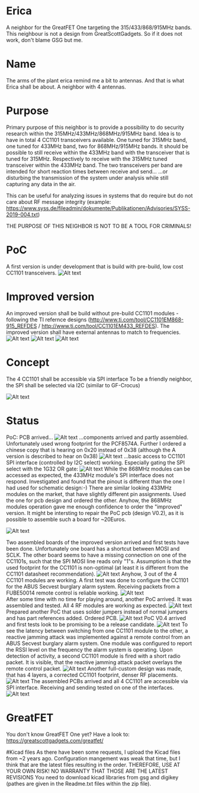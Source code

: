 # Erica
A neighbor for the GreatFET One targeting the 315/433/868/915MHz bands. This neighbour is not a design from GreatScottGadgets. So if it does not work, don't blame GSG but me.
# Name
The arms of the plant erica remind me a bit to antennas. And that is what Erica shall be about. A neighbor with 4 antennas.
# Purpose
Primary purpose of this neighbor is to provide a possibility to do security research within the 315MHz/433MHz/868MHz/915MHz band. Idea is to have in total 4 CC1101 transceivers available. One tuned for 315MHz band, one tuned for 433MHz band, two for 868MHz/915MHz bands. It should be possible to still receive within the 433MHz band with the transceiver that is tuned for 315MHz. Respectively to receive with the 315MHz tuned transceiver within the 433MHz band.
The two transceivers per band are intended for short reaction times between receive and send... ...or disturbing the transmission of the system under analysis while still capturing any data in the air.

This can be useful for analyzing issues in systems that do require but do not care about RF message integrity (example:  https://www.syss.de/fileadmin/dokumente/Publikationen/Advisories/SYSS-2019-004.txt)

THE PURPOSE OF THIS NEIGHBOR IS NOT TO BE A TOOL FOR CRIMINALS!
# PoC
A first version is under development that is build with pre-build, low cost CC1101 transceivers. 
![Alt text](PoC/GreatFETEricaPoCV0_1.png?raw=true "Erica PoC V0.1")
# Improved version
An improved version shall be build without pre-build CC1101 modules - following the TI refernce designs (http://www.ti.com/tool/CC1101EM868-915_REFDES / http://www.ti.com/tool/CC1101EM433_REFDES).
The improved version shall have external antennas to match to frequencies.
![Alt text](ImprovedVersion/ImprovedVersion.png?raw=true "Erica Improved Version")
![Alt text](ImprovedVersion/EarlySchematic.png?raw=true "early schematic")
![Alt text](ImprovedVersion/Improved3D.png?raw=true "early 3D schematic")
# Concept
The 4 CC1101 shall be accessible via SPI interface
To be a friendly neighbor, the SPI shall be selected via I2C (similar to GF-Crocus)

![Alt text](SPIFriendlyNeighbor.jpg?raw=true "SPI select via I2C")
# Status
PoC: PCB arrived...
![Alt text](PoC/PoCPCB.PNG?raw=true "Erica PoC V0.1 PCB")
...components arrived and partly assembled. Unfortunately used wrong footprint for the PCF8574A. Further I ordered a chinese copy that is hearing on 0x20 instead of 0x38 (although the A version is described to hear on 0x38)
![Alt text](PoC/PoCPartlyAssembled.JPG?raw=true "Erica PoC V0.1 PCB stacked")
...basic access to CC1101 SPI interface (controlled by I2C select) working. Especially gating the SPI select with the 1G32 OR gate:
![Alt text](PoC/PoCBurstSingleSPI.png?raw=true "Erica PoC V0.1 PCB stacked")
While the 868MHz modules can be accessed as expected, the 433MHz module's SPI interface does not respond. Investigated and found that the pinout is different than the one I had used for schematic design:-) There are similar looking 433MHz modules on the market, that have slightly different pin assignments. Used the one for pcb design and ordered the other.
Anyhow, the 868MHz modules operation gave me enough confidence to order the "improved" version. It might be intersting to repair the PoC pcb (design V0.2), as it is possible to assemble such a board for ~20Euros.

![Alt text](PoC/PoCFirstAccessI2CSPI.png?raw=true "Erica PoC V0.1 PCB stacked")

Two assembled boards of the improved version arrived and first tests have been done. Unfortunately one board has a shortcut between MOSI and SCLK. The other board seems to have a missing connection on one of the CC1101s, such that the SPI MOSI line reads only "1"s. Assumption is that the used footprint for the CC1101 is non-optimal (at least it is different from the CC1101 datasheet recommendation). 
![Alt text](ImprovedVersion/EricaV0.2.JPG?raw=true "assembled PCB")
Anyhow, 3 out of the 4 CC1101 modules are working. A first test was done to configure the CC1101 for the ABUS Secvest burglary alarm system. Receiving packets from a FUBE50014 remote control is reliable working.
![Alt text](ImprovedVersion/ABUSFube50014Receive.png?raw=true "assembled PCB")  
After some time with no time for playing around, another PoC arrived. It was assembled and tested. All 4 RF modules are working as expected.
![Alt text](PoC/V03.PNG?raw=true "Erica PoC V0.3 PCB")
Prepared another PoC that uses solder jumpers instead of normal jumpers and has part references added. Ordered PCB.
![Alt text](PoC/V04PCB.png?raw=true "Erica PoC V0.4 PCB")
PoC V0.4 arrived and first tests look to be promising to be a release candidate.
![Alt text](PoC/V04.png?raw=true "Erica PoC V0.4")
To see the latency between switching from one CC1101 module to the other, a reactive jamming attack was implemented against a remote control from an ABUS Secvest burglary alarm system. One module was configured to report the RSSI level on the frequency the alarm system is operating. Upon detection of activity, a second CC1101 module is fired with a short radio packet. It is visible, that the reactive jamming attack packet overlays the remote control packet.
![Alt text](PoC/PoCReactiveJamming.png?raw=true "Reacitve Jamming Attack with PoCV0.4")
Another full-custom design was made, that has 4 layers, a corrected CC1101 footprint, denser RF placements.
![Alt text](ImprovedVersion/V05PCB.png?raw=true "Full custom PCB")
The assembled PCBs arrived and all 4 CC1101 are accessible via SPI interface. Receiving and sending tested on one of the interfaces.
![Alt text](ImprovedVersion/EricaV05.jpg?raw=true "Full custom Erica")
# GreatFET
You don't know GreatFET One yet? Have a look to: https://greatscottgadgets.com/greatfet/

#Kicad files
As there have been some requests, I upload the Kicad files from ~2 years ago. Configuration mangement was weak that time, but I think that are the latest files resulting in the order.
THEREFORE, USE AT YOUR OWN RISK! NO WARRANTY THAT THOSE ARE THE LATEST REVISIONS
You need to download kicad libraries from gsg and digikey (pathes are given in the Readme.txt files within the zip file).

